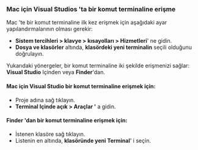 ### <a name="accessing-a-command-terminal-on-visual-studios-for-mac"></a>Mac için Visual Studios 'ta bir komut terminaline erişme

Mac 'te bir komut terminaline ilk kez erişmek için aşağıdaki ayar yapılandırmalarının olması gerekir:

* **Sistem tercihleri > klavye > kısayolları > Hizmetleri**' ne gidin.
* **Dosya ve klasörler** altında, **klasördeki yeni terminalin** seçili olduğunu doğrulayın.

Yukarıdaki yönergeler, bir komut terminaline iki şekilde erişmenizi sağlar: **Visual Studio** Içinden veya **Finder**'dan. 

#### <a name="to-access-a-command-terminal-from-visual-studio-for-mac"></a>Mac için Visual Studio bir komut terminaline erişmek için:

* Proje adına sağ tıklayın.
* **Terminal Içinde açık > Araçlar '** a gidin.

#### <a name="to-access-a-command-terminal-from-finder"></a>Finder 'dan bir komut terminaline erişmek için:

* İstenen klasöre sağ tıklayın.
* Listenin en altında, **klasöründe yeni Terminal**' i seçin.
